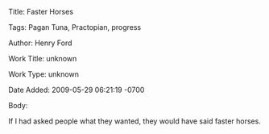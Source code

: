 Title:  Faster Horses

Tags:   Pagan Tuna, Practopian, progress

Author: Henry Ford

Work Title: unknown

Work Type: unknown

Date Added: 2009-05-29 06:21:19 -0700

Body: 

If I had asked people what they wanted, they would have said faster horses.

